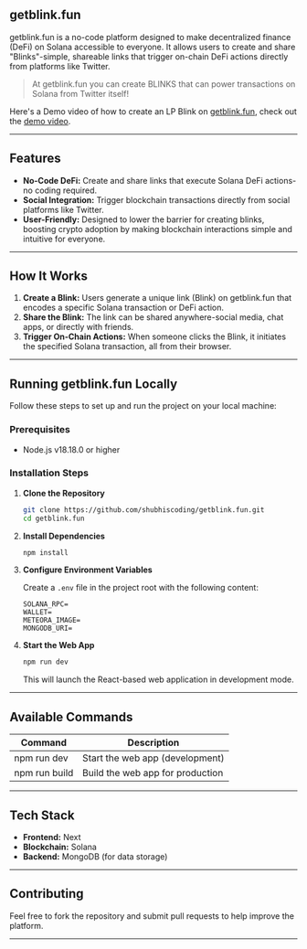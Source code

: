 ## getblink.fun

getblink.fun is a no-code platform designed to make decentralized finance (DeFi) on Solana accessible to everyone. It allows users to create and share "Blinks"-simple, shareable links that trigger on-chain DeFi actions directly from platforms like Twitter.
> At getblink.fun you can create BLINKS that can power transactions on Solana from Twitter itself!

Here's a Demo video of how to create an LP Blink on [getblink.fun](https://getblink.fun), check out the [demo video](https://app.supademo.com/demo/cmanvljkp0eyeho3rh0tv7ixw?step=1).

---

## Features

- **No-Code DeFi:** Create and share links that execute Solana DeFi actions-no coding required.
- **Social Integration:** Trigger blockchain transactions directly from social platforms like Twitter.
- **User-Friendly:** Designed to lower the barrier for creating blinks, boosting crypto adoption by making blockchain interactions simple and intuitive for everyone.

---

## How It Works

1. **Create a Blink:** Users generate a unique link (Blink) on getblink.fun that encodes a specific Solana transaction or DeFi action.
2. **Share the Blink:** The link can be shared anywhere-social media, chat apps, or directly with friends.
3. **Trigger On-Chain Actions:** When someone clicks the Blink, it initiates the specified Solana transaction, all from their browser.

---

## Running getblink.fun Locally

Follow these steps to set up and run the project on your local machine:

### **Prerequisites**

- Node.js v18.18.0 or higher

### **Installation Steps**

1. **Clone the Repository**

   ```bash
   git clone https://github.com/shubhiscoding/getblink.fun.git
   cd getblink.fun
   ```

2. **Install Dependencies**

   ```bash
   npm install
   ```

3. **Configure Environment Variables**

   Create a `.env` file in the project root with the following content:

   ```
   SOLANA_RPC=
   WALLET=
   METEORA_IMAGE=
   MONGODB_URI=
   ```

4. **Start the Web App**

   ```bash
   npm run dev
   ```

   This will launch the React-based web application in development mode.

---

## Available Commands

| Command         | Description                     |
|-----------------|---------------------------------|
| npm run dev     | Start the web app (development) |
| npm run build   | Build the web app for production|

---

## Tech Stack

- **Frontend:** Next
- **Blockchain:** Solana
- **Backend:** MongoDB (for data storage)

---

## Contributing

Feel free to fork the repository and submit pull requests to help improve the platform.

---

<!-- GitAds-Verify: YCAQEQWID1YFA1XOYQ41YMZRLSRFHMW2 -->
